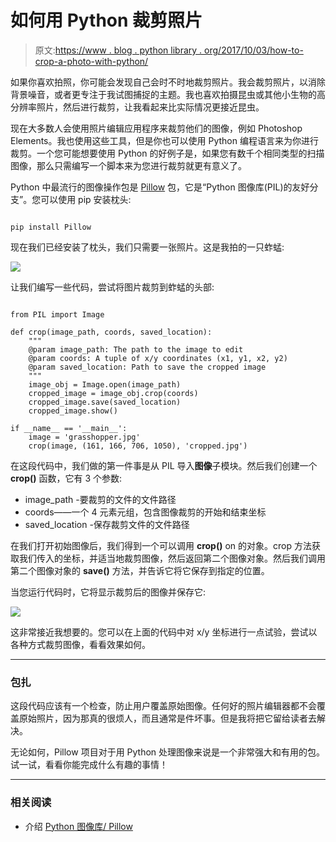 # 如何用 Python 裁剪照片

> 原文:[https://www . blog . python library . org/2017/10/03/how-to-crop-a-photo-with-python/](https://www.blog.pythonlibrary.org/2017/10/03/how-to-crop-a-photo-with-python/)

如果你喜欢拍照，你可能会发现自己会时不时地裁剪照片。我会裁剪照片，以消除背景噪音，或者更专注于我试图捕捉的主题。我也喜欢拍摄昆虫或其他小生物的高分辨率照片，然后进行裁剪，让我看起来比实际情况更接近昆虫。

现在大多数人会使用照片编辑应用程序来裁剪他们的图像，例如 Photoshop Elements。我也使用这些工具，但是你也可以使用 Python 编程语言来为你进行裁剪。一个您可能想要使用 Python 的好例子是，如果您有数千个相同类型的扫描图像，那么只需编写一个脚本来为您进行裁剪就更有意义了。

Python 中最流行的图像操作包是 [Pillow](https://python-pillow.org/) 包，它是“Python 图像库(PIL)的友好分支”。您可以使用 pip 安装枕头:

```

pip install Pillow

```

现在我们已经安装了枕头，我们只需要一张照片。这是我拍的一只蚱蜢:

![](../Images/feae1987cff8eae10fac316fb2b365ad.png)

让我们编写一些代码，尝试将图片裁剪到蚱蜢的头部:

```

from PIL import Image

def crop(image_path, coords, saved_location):
    """
    @param image_path: The path to the image to edit
    @param coords: A tuple of x/y coordinates (x1, y1, x2, y2)
    @param saved_location: Path to save the cropped image
    """
    image_obj = Image.open(image_path)
    cropped_image = image_obj.crop(coords)
    cropped_image.save(saved_location)
    cropped_image.show()

if __name__ == '__main__':
    image = 'grasshopper.jpg'
    crop(image, (161, 166, 706, 1050), 'cropped.jpg')

```

在这段代码中，我们做的第一件事是从 PIL 导入**图像**子模块。然后我们创建一个 **crop()** 函数，它有 3 个参数:

*   image_path -要裁剪的文件的文件路径
*   coords——一个 4 元素元组，包含图像裁剪的开始和结束坐标
*   saved_location -保存裁剪文件的文件路径

在我们打开初始图像后，我们得到一个可以调用 **crop()** on 的对象。crop 方法获取我们传入的坐标，并适当地裁剪图像，然后返回第二个图像对象。然后我们调用第二个图像对象的 **save()** 方法，并告诉它将它保存到指定的位置。

当您运行代码时，它将显示裁剪后的图像并保存它:

![](../Images/32e807480f689170d9049f2f0b974f46.png)

这非常接近我想要的。您可以在上面的代码中对 x/y 坐标进行一点试验，尝试以各种方式裁剪图像，看看效果如何。

* * *

### 包扎

这段代码应该有一个检查，防止用户覆盖原始图像。任何好的照片编辑器都不会覆盖原始照片，因为那真的很烦人，而且通常是件坏事。但是我将把它留给读者去解决。

无论如何，Pillow 项目对于用 Python 处理图像来说是一个非常强大和有用的包。试一试，看看你能完成什么有趣的事情！

* * *

### 相关阅读

*   介绍 [Python 图像库/ Pillow](https://www.blog.pythonlibrary.org/2016/10/07/an-intro-to-the-python-imaging-library-pillow/)